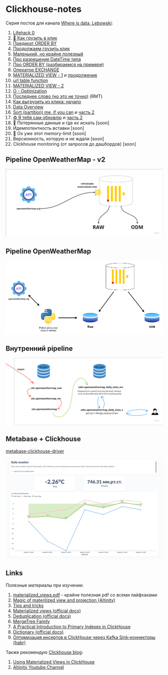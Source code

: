 # Сlickhouse-notes

Серия постов для канала [Where is data, Lebowski](https://t.me/double_data):
1. [Lifehack 0](https://t.me/double_data/113)
2. [🚛 Как грузить в клик](https://t.me/double_data/114)
3. [Предикат ORDER BY](https://t.me/double_data/115)
4. [Продолжаем грузить клик](https://t.me/double_data/117)
5. [Маленький, но крайне полезный](https://t.me/double_data/118)
6. [Про разрешение DateTime типа](https://t.me/double_data/120)
7. [Про ORDER BY (разбираемся на примере)](https://t.me/double_data/121)
8. [Оператор EXCHANGE](https://t.me/double_data/123)
9. [MATERIALIZED VIEW - 1](https://t.me/double_data/124) и [продолжение](https://t.me/double_data/125)
10. [url table function](https://t.me/double_data/126)
11. [MATERIALIZED VIEW - 2](https://t.me/double_data/128)
12. [O - Optimization](https://t.me/double_data/129)
13. [Последнее слово (но это не точно)](https://t.me/double_data/131) (RMT)
14. [Как выгрузить из клика: начало](https://t.me/double_data/149)
15. [Data Overview](https://t.me/double_data/151)
17. [Sort (partition) me, if you can](https://t.me/double_data/181) и [часть 2](https://t.me/double_data/182)
18. [♻️ Я тебя сам обновлю](https://t.me/double_data/179) и [часть 2](https://t.me/double_data/180)
19. 🧐 Потерянные данные и где их искать [soon]
20. Идемпотентность вставки [soon]
21. 🤯 Ох уже этот memory-limit [soon]
22. Версионность, которую и не ждали [soon]
23. Clickhouse monitoring (от запросов до дашбордов) [soon]

## Pipeline OpenWeatherMap - v2

![clickhouse-notes-openweather-pipeline-v2.png](img%2Fclickhouse-notes-openweather-pipeline-v2.png)

## Pipeline OpenWeatherMap

![clickhouse-notes-openweather-pipeline.png](img%2Fclickhouse-notes-openweather-pipeline.png)

## Внутренний pipeline

![clickhouse-notes-openweather-mv-steps.png](img%2Fclickhouse-notes-openweather-mv-steps.png)


## Metabase + Clickhouse

[metabase-clickhouse-driver](https://github.com/ClickHouse/metabase-clickhouse-driver)

![clickhouse-notes-mb-dash.png](img%2Fclickhouse-notes-mb-dash.png)

## Links

Полезные материалы при изучении:
1. [materialized_views.pdf](docs%2Fmaterialized_views.pdf) - крайне полезная pdf со всеми лайфхаками
2. [Magic of materilized view and projection (Altinity)](https://youtu.be/j15dvPGzhyE?si=cKKvY7F05vaEYO-8)
3. [Tips and tricks](https://youtu.be/FsVrFbcyb84?si=9WK_IY2FkxJe9CjA)
4. [Materialized views (official docs)](https://clickhouse.com/docs/en/guides/developer/cascading-materialized-views)
5. [Deduplication (official docs)](https://clickhouse.com/docs/en/guides/developer/deduplication)
6. [MergeTree Family](https://clickhouse.com/docs/ru/engines/table-engines/mergetree-family/mergetree)
7. [A Practical Introduction to Primary Indexes in ClickHouse](https://clickhouse.com/docs/en/optimize/sparse-primary-indexes)
8. [Dictionary (official docs)](https://clickhouse.com/docs/en/sql-reference/dictionaries)
9. [Оптимизация инсертов в ClickHouse через Kafka Sink-коннекторы (habr)](https://habr.com/ru/companies/magnit/articles/926834/)

Также рекомендую [Clickhouse blog](https://clickhouse.com/blog?category=engineering):
1. [Using Materialized Views in ClickHouse](https://clickhouse.com/blog/using-materialized-views-in-clickhouse)
2. [Altinity Youtube Channel](https://www.youtube.com/@Altinity)
